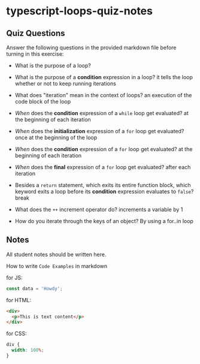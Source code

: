 # typescript-loops-quiz-notes

## Quiz Questions

Answer the following questions in the provided markdown file before turning in this exercise:

- What is the purpose of a loop?

- What is the purpose of a **condition** expression in a loop?
  it tells the loop whether or not to keep running iterations

- What does "iteration" mean in the context of loops?
  an execution of the code block of the loop

- _When_ does the **condition** expression of a `while` loop get evaluated?
  at the beginning of each iteration

- _When_ does the **initialization** expression of a `for` loop get evaluated?
  once at the beginning of the loop

- _When_ does the **condition** expression of a `for` loop get evaluated?
  at the beginning of each iteration

- _When_ does the **final** expression of a `for` loop get evaluated?
  after each iteration

- Besides a `return` statement, which exits its entire function block, which keyword exits a loop before its **condition** expression evaluates to `false`?
  break

- What does the `++` increment operator do?
  increments a variable by 1

- How do you iterate through the keys of an object?
  By using a for..in loop

## Notes

All student notes should be written here.

How to write `Code Examples` in markdown

for JS:

```javascript
const data = 'Howdy';
```

for HTML:

```html
<div>
  <p>This is text content</p>
</div>
```

for CSS:

```css
div {
  width: 100%;
}
```
